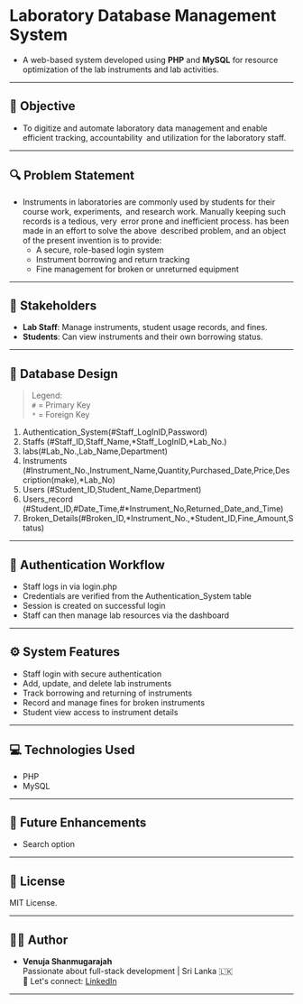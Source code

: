# Laboratory Database Management System

- A web-based system developed using **PHP** and **MySQL**  for resource optimization of the lab instruments and lab activities.
---

## 🎯 Objective

- To digitize and automate laboratory data management and enable efficient tracking, accountability and utilization for the laboratory staff.

---

## 🔍 Problem Statement 

- Instruments in laboratories are commonly used by students for their course work, experiments, and research work. Manually keeping such records is a tedious, very error prone and inefficient process. has been made in an effort to solve the above described problem, and an object of the present invention is to provide:
    - A secure, role-based login system
    - Instrument borrowing and return tracking
    - Fine management for broken or unreturned equipment

---

## 👥 Stakeholders

- **Lab Staff**: Manage instruments, student usage records, and fines.
- **Students**: Can view instruments and their own borrowing status.

---

## 🧱 Database Design

> Legend:  
> `#` = Primary Key  
> `*` = Foreign Key

1. Authentication_System(#Staff_LogInID,Password)
2. Staffs (#Staff_ID,Staff_Name,*Staff_LogInID,*Lab_No.)
3. labs(#Lab_No.,Lab_Name,Department)
4. Instruments (#Instrument_No.,Instrument_Name,Quantity,Purchased_Date,Price,Description(make),*Lab_No)
5. Users (#Student_ID,Student_Name,Department)
6. Users_record (#Student_ID,#Date_Time,#*Instrument_No,Returned_Date_and_Time)
7. Broken_Details(#Broken_ID,*Instrument_No.,*Student_ID,Fine_Amount,Status)

---

## 🔐 Authentication Workflow

- Staff logs in via login.php
- Credentials are verified from the Authentication_System table
- Session is created on successful login
- Staff can then manage lab resources via the dashboard

---

## ⚙️ System Features

- Staff login with secure authentication
- Add, update, and delete lab instruments
- Track borrowing and returning of instruments
- Record and manage fines for broken instruments
- Student view access to instrument details

---

## 💻 Technologies Used

- PHP
- MySQL

---

## 📌 Future Enhancements	

- Search option

---

## 📄 License

MIT License.

---

## 👩‍💻 Author

- **Venuja Shanmugarajah**  
  Passionate about full-stack development | Sri Lanka 🇱🇰  
  💬 Let's connect: [LinkedIn](https://www.linkedin.com/in/venuja-shanmugarajah-432aa41ba)

---